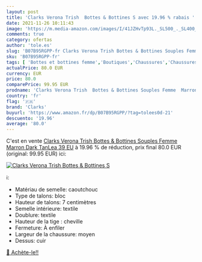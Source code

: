 ```yaml
---
layout: post
title: 'Clarks Verona Trish  Bottes & Bottines S avec 19.96 % rabais '
date: 2021-11-26 10:11:43
image: 'https://m.media-amazon.com/images/I/41JZHvTp93L._SL500_._SL400_.jpg'
comments: true
category: ofertas
author: 'tole.es'
slug: 'B07B95RGPP-fr Clarks Verona Trish Bottes & Bottines Souples Femme Marron...'
sku: 'B07B95RGPP-fr'
tags: [ 'Bottes et bottines femme','Boutiques','Chaussures','Chaussures et Sacs','Chaussures femme','Custom Stores','clarks', ]
actualPrice: 80.0 EUR
currency: EUR
price: 80.0
comparePrice: 99.95 EUR
prodname: 'Clarks Verona Trish  Bottes & Bottines Souples Femme  Marron  Dark TanLea   39 EU'
country: 'fr'
flag: '🇫🇷'
brand: 'Clarks'
buyurl: 'https://www.amazon.fr/dp/B07B95RGPP/?tag=tolees0d-21'
descuento: '19.96'
average: '80.0'
---
```


C'est en vente [Clarks Verona Trish  Bottes & Bottines Souples Femme  Marron  Dark TanLea   39 EU](https://www.amazon.fr/dp/B07B95RGPP/?tag=tolees0d-21)  à  19.96 % de réduction, prix final  80.0 EUR (original: 99.95 EUR) ici:

[![Clarks Verona Trish  Bottes & Bottines S](https://m.media-amazon.com/images/I/41JZHvTp93L._SL500_._SL400_.jpg)](https://www.amazon.fr/dp/B07B95RGPP/?tag=tolees0d-21)

ℹ️:

- Matériau de semelle: caoutchouc
- Type de talons: bloc
- Hauteur de talons: 7 centimètres
- Semelle intérieure: textile
- Doublure: textile
- Hauteur de la tige : cheville
- Fermeture: À enfiler
- Largeur de la chaussure: moyen
- Dessus: cuir

[🛒 Achète-le!!](https://www.amazon.fr/dp/B07B95RGPP/?tag=tolees0d-21)
